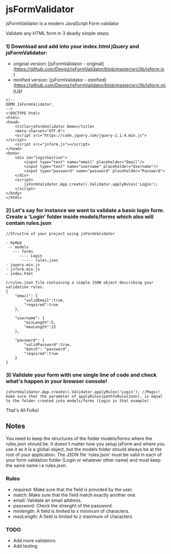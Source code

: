 # jsFormValidator
jsFormValidator is a modern JavaScript Form validator

Validate any HTML form in 3 deadly simple steps:

### 1) Download and add into your index.html jQuery and jsFormValidator:

- original version: [jsFormValidator - original] (https://github.com/Devniz/jsFormValidator/blob/master/src/lib/jsform.js)
- minified version: [jsFormValidator - minified] (https://github.com/Devniz/jsFormValidator/blob/master/src/lib/jsform.min.js)

```
<!-- 
DEMO JsFormValidator.
-->
<!DOCTYPE html>
<html>
<head>
	<title>jsFormValidator Demo</title>
	<meta charset="UTF-8">
	<script src="https://code.jquery.com/jquery-2.1.4.min.js"></script>
	<script src="jsform.js"></script>
</head>
<body>
	<div id="loginSection">
		<input type="text" name="email" placeholder="Email"/>
		<input type="text" name="username" placeholder="Username"/>
		<input type="password" name="password" placeholder="Password">
	</div>
	<script>
		jsFormValidator.App.create().Validator.applyRules('Login');
	</script>
</body>
</html>
```

### 2) Let's say for instance we want to validate a basic login form. Create a 'Login' folder inside models/forms which also will contain rules.json

```
//Structre of your project using jsFormValidator

- myApp
 -- models
   --- forms
      ---- Login
       ----- rules.json
- jquery.min.js
- jsform.min.js
- index.html
```

```
//rules.json file containing a simple JSON object describing your validation rules.
{
	"email": {
		"validEmail":true,
		"required":true
	},

	"username": {
		"minLength":5,
		"maxLength":15
	},

	"password": {
		"validPassword":true,
		"match": "password",
		"required":true
	}
}
```

### 3) Validate your form with one single line of code and check what's happen in your browser console!

```
jsFormValidator.App.create().Validator.applyRules('Login'); //Magic! make sure that the parameter of applyRules(pathToRulesJson), is equal to the folder created into models/forms (Login in that example)
```

That's All Folks!

## Notes
You need to keep the structures of the folder models/forms where the rules.json should be. It doesn't matter how you setup jsForm and where you use it as it is a global object, but the models folder should always be at the root of your application. The JSON file 'rules.json' must be valid in each of your form validation folder (Login or whatever other name) and must keep the same name i.e rules.json.

### Rules

- required: Make sure that the field is provided by the user.
- match: Make sure that the field match exactly another one.
- email: Validate an email address.
- password: Check the strenght of the password.
- minlength: A field is limited to x minimum of characters.
- maxLength: A field is limited to z maximum of characters

### TODO

- Add more validators
- Add testing

